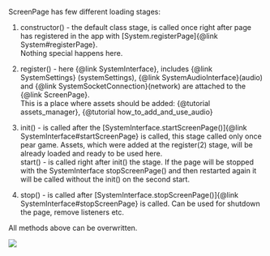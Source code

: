 ScreenPage has few different loading stages:

1. constructor() - the default class stage, is called once right after page has registered in the app with [System.registerPage]{@link System#registerPage}. \
Nothing special happens here.

2. register() - here {@link SystemInterface}, includes {@link SystemSettings} (systemSettings), {@link SystemAudioInterface}(audio) and {@link SystemSocketConnection}(network) are attached to the {@link ScreenPage}. \
This is a place where assets should be added: {@tutorial assets_manager}, {@tutorial how_to_add_and_use_audio}

3. init() - is called after the [SystemInterface.startScreenPage()]{@link SystemInterface#startScreenPage} is called, this stage called only once pear game. Assets, which were added at the register(2) stage, will be already loaded and ready to be used here. \
   start() - is called right after init() the stage. If the page will be stopped with the SystemInterface stopScreenPage() and then restarted again it will be called without the init() on the second start.
4. stop() - is called after [SystemInterface.stopScreenPage()]{@link SystemInterface#stopScreenPage}  is called. Can be used for shutdown the page, remove listeners etc.

All methods above can be overwritten.

 <img src="loading_stages.png">
